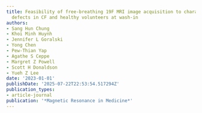 ```yaml
---
title: Feasibility of free-breathing 19F MRI image acquisition to characterize ventilation
  defects in CF and healthy volunteers at wash-in
authors:
- Sang Hun Chung
- Khoi Minh Huynh
- Jennifer L Goralski
- Yong Chen
- Pew-Thian Yap
- Agathe S Ceppe
- Margret Z Powell
- Scott H Donaldson
- Yueh Z Lee
date: '2023-01-01'
publishDate: '2025-07-22T22:53:54.517294Z'
publication_types:
- article-journal
publication: '*Magnetic Resonance in Medicine*'
---
```

